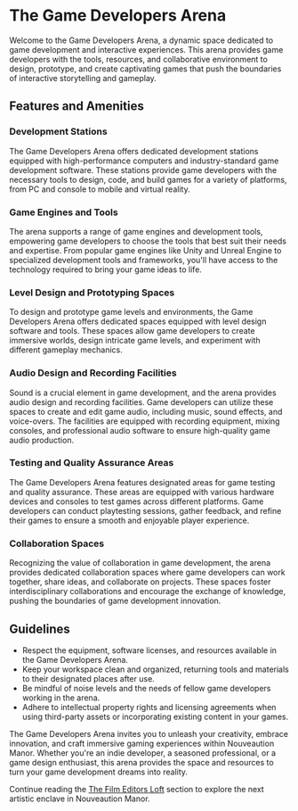 # The Game Developers Arena

Welcome to the Game Developers Arena, a dynamic space dedicated to game development and interactive experiences. This arena provides game developers with the tools, resources, and collaborative environment to design, prototype, and create captivating games that push the boundaries of interactive storytelling and gameplay.

## Features and Amenities

### Development Stations
The Game Developers Arena offers dedicated development stations equipped with high-performance computers and industry-standard game development software. These stations provide game developers with the necessary tools to design, code, and build games for a variety of platforms, from PC and console to mobile and virtual reality.

### Game Engines and Tools
The arena supports a range of game engines and development tools, empowering game developers to choose the tools that best suit their needs and expertise. From popular game engines like Unity and Unreal Engine to specialized development tools and frameworks, you'll have access to the technology required to bring your game ideas to life.

### Level Design and Prototyping Spaces
To design and prototype game levels and environments, the Game Developers Arena offers dedicated spaces equipped with level design software and tools. These spaces allow game developers to create immersive worlds, design intricate game levels, and experiment with different gameplay mechanics.

### Audio Design and Recording Facilities
Sound is a crucial element in game development, and the arena provides audio design and recording facilities. Game developers can utilize these spaces to create and edit game audio, including music, sound effects, and voice-overs. The facilities are equipped with recording equipment, mixing consoles, and professional audio software to ensure high-quality game audio production.

### Testing and Quality Assurance Areas
The Game Developers Arena features designated areas for game testing and quality assurance. These areas are equipped with various hardware devices and consoles to test games across different platforms. Game developers can conduct playtesting sessions, gather feedback, and refine their games to ensure a smooth and enjoyable player experience.

### Collaboration Spaces
Recognizing the value of collaboration in game development, the arena provides dedicated collaboration spaces where game developers can work together, share ideas, and collaborate on projects. These spaces foster interdisciplinary collaborations and encourage the exchange of knowledge, pushing the boundaries of game development innovation.

## Guidelines

- Respect the equipment, software licenses, and resources available in the Game Developers Arena.
- Keep your workspace clean and organized, returning tools and materials to their designated places after use.
- Be mindful of noise levels and the needs of fellow game developers working in the arena.
- Adhere to intellectual property rights and licensing agreements when using third-party assets or incorporating existing content in your games.

The Game Developers Arena invites you to unleash your creativity, embrace innovation, and craft immersive gaming experiences within Nouveaution Manor. Whether you're an indie developer, a seasoned professional, or a game design enthusiast, this arena provides the space and resources to turn your game development dreams into reality.

Continue reading the [The Film Editors Loft](../08-the-film-editors-loft/index.md) section to explore the next artistic enclave in Nouveaution Manor.
